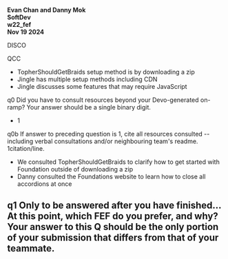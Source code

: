   <b>Evan Chan and Danny Mok<br>
  SoftDev<br>
  w22_fef<br>
  Nov 19 2024<br></b>

  

  DISCO

  QCC
  - TopherShouldGetBraids setup method is by downloading a zip
  - Jingle has multiple setup methods including CDN
  - Jingle discusses some features that may require JavaScript

  q0 Did you have to consult resources beyond your Devo-generated on-ramp? Your answer should be a single binary digit.
  - 1
  
  q0b If answer to preceding question is 1, cite all resources consulted -- including verbal consultations and/or neighbouring team's readme. 1citation/line.
  - We consulted TopherShouldGetBraids to clarify how to get started with Foundation outside of downloading a zip
  - Danny consulted the Foundations website to learn how to close all accordions at once

  q1 Only to be answered after you have finished... At this point, which FEF do you prefer, and why? Your answer to this Q should be the only portion of your submission that differs from that of your teammate.
  - 

